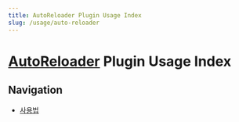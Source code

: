 ```yaml
---
title: AutoReloader Plugin Usage Index
slug: /usage/auto-reloader
---
```


# [AutoReloader](https://github.com/monun/auto-reloader) Plugin Usage Index

## Navigation
- [사용법](Usage.md)